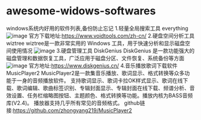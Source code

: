 # awesome-widows-softwares
windows系统内好用的软件列表,备份防止忘记
1.轻量全局搜索工具 everything
 ![image](https://github.com/user-attachments/assets/033f49a6-2453-402f-b3f4-0f59dbf3d170)
官方下载地址:https://www.voidtools.com/zh-cn/
2.硬盘空间分析工具 wiztree
wiztree是一款非常实用的 Windows 工具，用于快速分析和显示磁盘空间使用情况
![image](https://github.com/user-attachments/assets/f322f95b-0b6b-4659-88ca-2cf946e2d5c3)
3.硬盘管理工具 DiskGenius
DiskGenius 是一款功能强大的磁盘管理和数据恢复工具，广泛应用于磁盘分区、文件恢复、系统备份等方面
![image](https://github.com/user-attachments/assets/63e34705-55df-4868-9131-482ece2976b6)
官方地址:https://www.diskgenius.cn/
4.音乐播放歌词下载软件 MusicPlayer2
MusicPlayer2是一款集音乐播放、歌词显示、格式转换等众多功能于一身的音频播放软件。
支持歌词显示、歌词卡拉OK样式显示、歌词在线下载、歌词编辑、歌曲标签识别、专辑封面显示、专辑封面在线下载、频谱分析、音效设置、任务栏缩略图按钮、主题颜色、格式转换等功能。播放内核为BASS音频库(V2.4)。
播放器支持几乎所有常见的音频格式。
github链接:https://github.com/zhongyang219/MusicPlayer2
